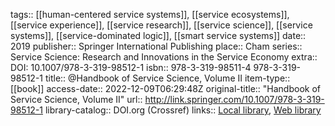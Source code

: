 tags:: [[human-centered service systems]], [[service ecosystems]], [[service experience]], [[service research]], [[service science]], [[service systems]], [[service-dominated logic]], [[smart service systems]]
date:: 2019
publisher:: Springer International Publishing
place:: Cham
series:: Service Science: Research and Innovations in the Service Economy
extra:: DOI: 10.1007/978-3-319-98512-1
isbn:: 978-3-319-98511-4 978-3-319-98512-1
title:: @Handbook of Service Science, Volume II
item-type:: [[book]]
access-date:: 2022-12-09T06:29:48Z
original-title:: "Handbook of Service Science, Volume II"
url:: http://link.springer.com/10.1007/978-3-319-98512-1
library-catalog:: DOI.org (Crossref)
links:: [Local library](zotero://select/library/items/25AUPS66), [Web library](https://www.zotero.org/users/6520516/items/25AUPS66)
